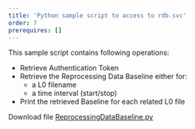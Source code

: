 ```yaml
---
title: 'Python sample script to access to rdb.svc'
order: 7
prerequires: []
---
```

This sample script contains following operations:
- Retrieve Authentication Token
- Retrieve the Reprocessing Data Baseline either for:
	- a L0 filename
	- a time interval (start/stop)
- Print the retrieved Baseline for each related L0 file
<p>Download file <a href="https://{{site.baseurl}}data/ReprocessingDataBaseline.py" target="_blank">ReprocessingDataBaseline.py</a></p>






